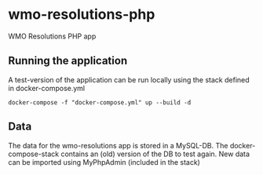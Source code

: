 # wmo-resolutions-php
WMO Resolutions PHP app

## Running the application

A test-version of the application can be run locally using the stack defined in docker-compose.yml

```
docker-compose -f "docker-compose.yml" up --build -d
```

## Data

The data for the wmo-resolutions app is stored in a MySQL-DB. The docker-compose-stack contains an (old) version of the DB to test again. New data can be imported using MyPhpAdmin (included in the stack) 
